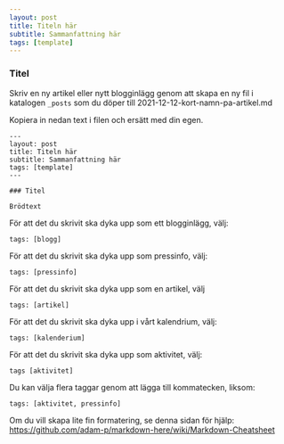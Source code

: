 ```yaml
---
layout: post
title: Titeln här
subtitle: Sammanfattning här
tags: [template]
---
```


### Titel

Skriv en ny artikel eller nytt blogginlägg genom att skapa en ny fil i katalogen ```_posts``` som du döper till 2021-12-12-kort-namn-pa-artikel.md

Kopiera in nedan text i filen och ersätt med din egen.

```
---
layout: post
title: Titeln här
subtitle: Sammanfattning här
tags: [template]
---

### Titel

Brödtext
```

För att det du skrivit ska dyka upp som ett blogginlägg, välj:
```
tags: [blogg]
```

För att det du skrivit ska dyka upp som pressinfo, välj:
```
tags: [pressinfo]
```

För att det du skrivit ska dyka upp som en artikel, välj
```
tags: [artikel]
```

För att det du skrivit ska dyka upp i vårt kalendrium, välj:
```
tags: [kalenderium]
```

För att det du skrivit ska dyka upp som aktivitet, välj:
```
tags [aktivitet]
```

Du kan välja flera taggar genom att lägga till kommatecken, liksom:
```
tags: [aktivitet, pressinfo]
```

Om du vill skapa lite fin formatering, se denna sidan för hjälp:
https://github.com/adam-p/markdown-here/wiki/Markdown-Cheatsheet


